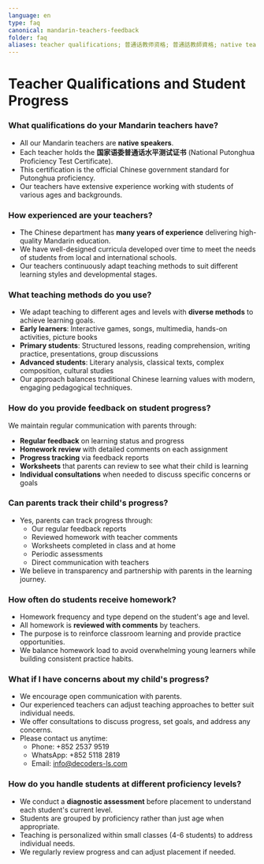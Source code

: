 ```yaml
---
language: en
type: faq
canonical: mandarin-teachers-feedback
folder: faq
aliases: teacher qualifications; 普通话教师资格; 普通話教師資格; native teachers; progress tracking; feedback; homework; 国家语委普通话水平测试证书; teaching methods; parent feedback
---
```

# Teacher Qualifications and Student Progress

### What qualifications do your Mandarin teachers have?
- All our Mandarin teachers are **native speakers**.
- Each teacher holds the **国家语委普通话水平测试证书** (National Putonghua Proficiency Test Certificate).
- This certification is the official Chinese government standard for Putonghua proficiency.
- Our teachers have extensive experience working with students of various ages and backgrounds.

### How experienced are your teachers?
- The Chinese department has **many years of experience** delivering high-quality Mandarin education.
- We have well-designed curricula developed over time to meet the needs of students from local and international schools.
- Our teachers continuously adapt teaching methods to suit different learning styles and developmental stages.

### What teaching methods do you use?
- We adapt teaching to different ages and levels with **diverse methods** to achieve learning goals.
- **Early learners**: Interactive games, songs, multimedia, hands-on activities, picture books
- **Primary students**: Structured lessons, reading comprehension, writing practice, presentations, group discussions
- **Advanced students**: Literary analysis, classical texts, complex composition, cultural studies
- Our approach balances traditional Chinese learning values with modern, engaging pedagogical techniques.

### How do you provide feedback on student progress?
We maintain regular communication with parents through:
- **Regular feedback** on learning status and progress
- **Homework review** with detailed comments on each assignment
- **Progress tracking** via feedback reports
- **Worksheets** that parents can review to see what their child is learning
- **Individual consultations** when needed to discuss specific concerns or goals

### Can parents track their child's progress?
- Yes, parents can track progress through:
  - Our regular feedback reports
  - Reviewed homework with teacher comments
  - Worksheets completed in class and at home
  - Periodic assessments
  - Direct communication with teachers
- We believe in transparency and partnership with parents in the learning journey.

### How often do students receive homework?
- Homework frequency and type depend on the student's age and level.
- All homework is **reviewed with comments** by teachers.
- The purpose is to reinforce classroom learning and provide practice opportunities.
- We balance homework load to avoid overwhelming young learners while building consistent practice habits.

### What if I have concerns about my child's progress?
- We encourage open communication with parents.
- Our experienced teachers can adjust teaching approaches to better suit individual needs.
- We offer consultations to discuss progress, set goals, and address any concerns.
- Please contact us anytime:
  - Phone: +852 2537 9519
  - WhatsApp: +852 5118 2819
  - Email: info@decoders-ls.com

### How do you handle students at different proficiency levels?
- We conduct a **diagnostic assessment** before placement to understand each student's current level.
- Students are grouped by proficiency rather than just age when appropriate.
- Teaching is personalized within small classes (4-6 students) to address individual needs.
- We regularly review progress and can adjust placement if needed.
